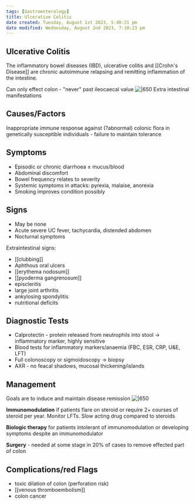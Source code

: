 ```yaml
---
tags: [Gastroenterology]
title: Ulcerative Colitis
date created: Tuesday, August 1st 2023, 5:40:21 pm
date modified: Wednesday, August 2nd 2023, 7:10:23 pm
---
```


## Ulcerative Colitis

The inflammatory bowel diseases (IBD), ulcerative colitis and [[Crohn's Disease]] are chronic autoimmune relapsing and remitting inflammation of the intestine.

Can only effect colon - "never" past ileocaecal value
![|650](https://i.imgur.com/wGDcE8D.png)
Extra intestinal manifestations

## Causes/Factors

Inappropriate immune response against (?abnormal) colonic flora in genetically susceptible individuals - failure to maintain tolerance

## Symptoms

- Episodic or chronic diarrhoea $\pm$ mucus/blood
- Abdominal discomfort
- Bowel frequency relates to severity
- Systemic symptoms in attacks: pyrexia, malaise, anorexia
- Smoking improves condition possibly

## Signs

- May be none
- Acute severe UC fever, tachycardia, distended abdomen
- Nocturnal symptoms

Extraintestinal signs:

- [[clubbing]]
- Aphthous oral ulcers
- [[erythema nodosum]]
- [[pyoderma gangrenosum]]
- episcleritis
- large joint arthritis
- ankylosing spondylitis
- nutritional deficits

## Diagnostic Tests

- Calprotectin - protein released from neutrophils into stool -> inflammatory marker, highly sensitive
- Blood tests for inflammatory markers/anaemia (FBC, ESR, CRP, U&E, LFT)
- Full colonoscopy or sigmoidoscopy -> biopsy
- AXR - no feacal shadows, mucosal thickening/islands

## Management

Goals are to induce and maintain disease remission
![|650](https://i.imgur.com/5sW2JuN.png)

**Immunomodulation** if patients flare on steroid or require 2+ courses of steroid per year. Monitor LFTs. Slow acting drug compared to steroids

**Biologic therapy** for patients intolerant of immunomodulation or developing symptoms despite an immunomodulator

**Surgery** - needed at some stage in 20% of cases to remove effected part of colon

## Complications/red Flags

- toxic dilation of colon (perforation risk)
- [[venous thromboembolism]]
- colon cancer
